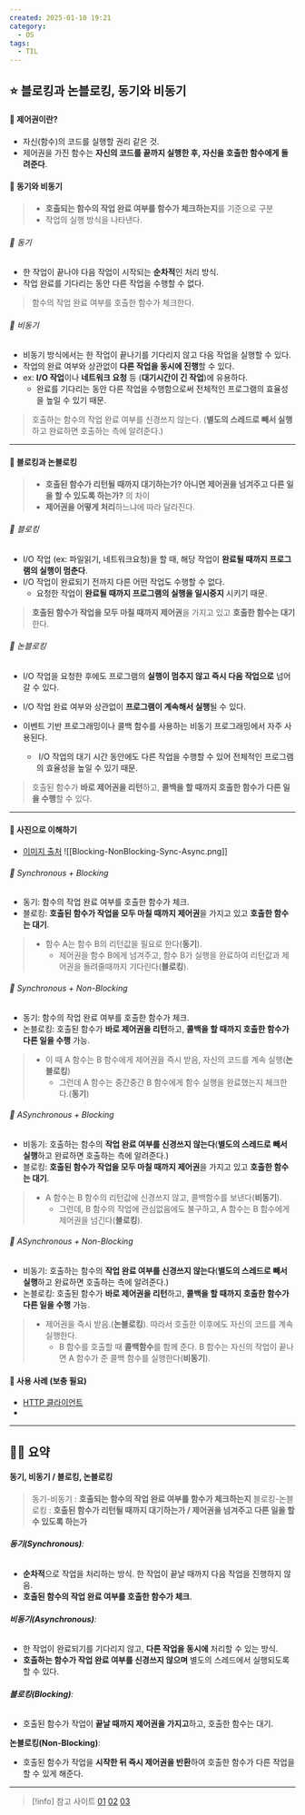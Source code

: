 ```yaml
---
created: 2025-01-10 19:21
category:
  - OS
tags:
  - TIL
---
```

## ⭐ 블로킹과 논블로킹, 동기와 비동기
#### 🍪 제어권이란?
- 자신(함수)의 코드를 실행할 권리 같은 것.
- 제어권을 가진 함수는 **자신의 코드를 끝까지 실행한 후, 자신을 호출한 함수에게 돌려준다**.

#### 🍪 동기와 비동기
>- **호출되는 함수의 작업 완료 여부를 함수가 체크하는지**를 기준으로 구분
>- 작업의 실행 방식을 나타낸다.

###### 🍬 동기
- 한 작업이 끝나야 다음 작업이 시작되는 **순차적**인 처리 방식.
- 작업 완료를 기다리는 동안 다른 작업을 수행할 수 없다.

> 함수의 작업 완료 여부를 호출한 함수가 체크한다.

###### 🍬 비동기
- 비동기 방식에서는 한 작업이 끝나기를 기다리지 않고 다음 작업을 실행할 수 있다.
- 작업의 완료 여부와 상관없이 **다른 작업을 동시에 진행**할 수 있다.
- ex: **I/O 작업**이나 **네트워크 요청** 등 (**대기시간이 긴 작업**)에 유용하다. 
	- 완료를 기다리는 동안 다른 작업을 수행함으로써 전체적인 프로그램의 효율성을 높일 수 있기 때문.

> 호출하는 함수의 작업 완료 여부를 신경쓰지 않는다.
> (**별도의 스레드로 빼서 실행**하고 완료하면 호출하는 측에 알려준다.)

---
#### 🍪 블로킹과 논블로킹
> - **호출된 함수가 리턴될 때까지 대기하는가? 아니면 제어권을 넘겨주고 다른 일을 할 수 있도록 하는가?** 의 차이
> - **제어권을 어떻게 처리**하느냐에 따라 달라진다.

###### 🍬 블로킹
- I/O 작업 (ex: 파일읽기, 네트워크요청)을 할 때, 해당 작업이 **완료될 때까지 프로그램의 실행이 멈춘다**.
- I/O 작업이 완료되기 전까지 다른 어떤 작업도 수행할 수 없다.
	- 요청한 작업이 **완료될 때까지 프로그램의 실행을 일시중지** 시키기 때문.

> **호출된 함수가 작업을 모두 마칠 때까지 제어권**을 가지고 있고 **호출한 함수는 대기**한다.
###### 🍬 논블로킹
- I/O 작업을 요청한 후에도 프로그램의 **실행이 멈추지 않고 즉시 다음 작업으로** 넘어갈 수 있다.
- I/O 작업 완료 여부와 상관없이 **프로그램이 계속해서 실행**될 수 있다.

- 이벤트 기반 프로그래밍이나 콜백 함수를 사용하는 비동기 프로그래밍에서 자주 사용된다.
	-  I/O 작업의 대기 시간 동안에도 다른 작업을 수행할 수 있어 전체적인 프로그램의 효율성을 높일 수 있기 때문.

> 호출된 함수가 **바로 제어권을 리턴**하고, **콜백을 할 때까지 호출한 함수가 다른 일을 수행**할 수 있다.
---
#### 🍪 사진으로 이해하기
- [이미지 출처](https://inpa.tistory.com/entry/%F0%9F%91%A9%E2%80%8D%F0%9F%92%BB-%EB%8F%99%EA%B8%B0%EB%B9%84%EB%8F%99%EA%B8%B0-%EB%B8%94%EB%A1%9C%ED%82%B9%EB%85%BC%EB%B8%94%EB%A1%9C%ED%82%B9-%EA%B0%9C%EB%85%90-%EC%A0%95%EB%A6%AC)
![[Blocking-NonBlocking-Sync-Async.png]]
###### 🍬 Synchronous + Blocking  
- 동기: 함수의 작업 완료 여부를 호출한 함수가 체크.
- 블로킹: **호출된 함수가 작업을 모두 마칠 때까지 제어권**을 가지고 있고 **호출한 함수는 대기**.

>- 함수 A는 함수 B의 리턴값을 필요로 한다(**동기**). 
>	- 제어권을 함수 B에게 넘겨주고, 함수 B가 실행을 완료하여 리턴값과 제어권을 돌려줄때까지 기다린다(**블로킹**).
###### 🍬 Synchronous + Non-Blocking  
- 동기: 함수의 작업 완료 여부를 호출한 함수가 체크.
- 논블로킹: 호출된 함수가 **바로 제어권을 리턴**하고, **콜백을 할 때까지 호출한 함수가 다른 일을 수행** 가능.

>- 이 때 A 함수는 B 함수에게 제어권을 즉시 받음, 자신의 코드를 계속 실행(**논블로킹**)
>	- 그런데 A 함수는 중간중간 B 함수에게 함수 실행을 완료했는지 체크한다.(**동기**)
###### 🍬 ASynchronous + Blocking  
- 비동기: 호출하는 함수의 **작업 완료 여부를 신경쓰지 않는다**(**별도의 스레드로 빼서 실행**하고 완료하면 호출하는 측에 알려준다.)
- 블로킹: **호출된 함수가 작업을 모두 마칠 때까지 제어권**을 가지고 있고 **호출한 함수는 대기**.

>- A 함수는 B 함수의 리턴값에 신경쓰지 않고, 콜백함수를 보낸다(**비동기**).
>	- 그런데, B 함수의 작업에 관심없음에도 불구하고, A 함수는 B 함수에게 제어권을 넘긴다(**블로킹**).
###### 🍬 ASynchronous + Non-Blocking  
- 비동기: 호출하는 함수의 **작업 완료 여부를 신경쓰지 않는다**(**별도의 스레드로 빼서 실행**하고 완료하면 호출하는 측에 알려준다.)
- 논블로킹: 호출된 함수가 **바로 제어권을 리턴**하고, **콜백을 할 때까지 호출한 함수가 다른 일을 수행** 가능.

> - 제어권을 즉시 받음.(**논블로킹**). 따라서 호출한 이후에도 자신의 코드를 계속 실행한다.
> 	- B 함수를 호출할 때 **콜백함수**를 함께 준다. B 함수는 자신의 작업이 끝나면 A 함수가 준 콜백 함수를 실행한다(**비동기**).

#### 🍪 사용 사례 (보충 필요)
- [HTTP 클라이언트](https://velog.io/@cosmo_numm/HTTP-%ED%81%B4%EB%9D%BC%EC%9D%B4%EC%96%B8%ED%8A%B8-%EB%B9%84%EA%B5%90-Rest-API-RestTemplate-WebClient)
- 

---
## 🧙‍♂️ 요약
#### 동기, 비동기 / 블로킹, 논블로킹
> 동기-비동기 : **호출되는 함수의 작업 완료 여부를 함수가 체크하는지**
> 블로킹-논블로킹 : **호출된 함수가 리턴될 때까지 대기하는가 / 제어권을 넘겨주고 다른 일을 할 수 있도록 하는가** 

###### **동기(Synchronous)**:
- **순차적**으로 작업을 처리하는 방식. 한 작업이 끝날 때까지 다음 작업을 진행하지 않음.
- **호출된 함수의 작업 완료 여부를 호출한 함수가 체크**.
###### **비동기(Asynchronous)**:
- 한 작업이 완료되기를 기다리지 않고, **다른 작업을 동시에** 처리할 수 있는 방식.
- **호출하는 함수가 작업 완료 여부를 신경쓰지 않으며** 별도의 스레드에서 실행되도록 할 수 있다.
###### **블로킹(Blocking)**:
- 호출된 함수가 작업이 **끝날 때까지 제어권을 가지고**하고, 호출한 함수는 대기.

**논블로킹(Non-Blocking)**:
- 호출된 함수가 작업을 **시작한 뒤 즉시 제어권을 반환**하여 호출한 함수가 다른 작업을 할 수 있게 해준다.
---
> [!info] 참고 사이트
> [01](https://f-lab.kr/insight/understanding-sync-async-blocking-nonblocking?gad_source=1)
> [02](https://velog.io/@nittre/%EB%B8%94%EB%A1%9C%ED%82%B9-Vs.-%EB%85%BC%EB%B8%94%EB%A1%9C%ED%82%B9-%EB%8F%99%EA%B8%B0-Vs.-%EB%B9%84%EB%8F%99%EA%B8%B0)
> [03](https://inpa.tistory.com/entry/%F0%9F%91%A9%E2%80%8D%F0%9F%92%BB-%EB%8F%99%EA%B8%B0%EB%B9%84%EB%8F%99%EA%B8%B0-%EB%B8%94%EB%A1%9C%ED%82%B9%EB%85%BC%EB%B8%94%EB%A1%9C%ED%82%B9-%EA%B0%9C%EB%85%90-%EC%A0%95%EB%A6%AC)


